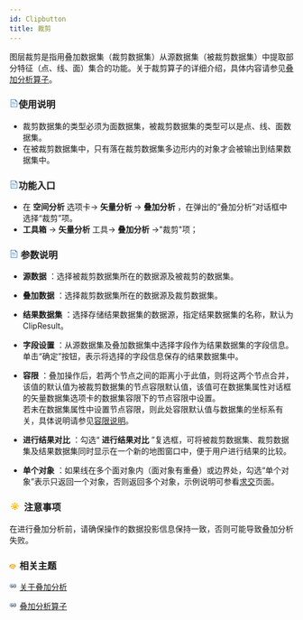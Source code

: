 ```yaml
---
id: Clipbutton
title: 裁剪
---
```

图层裁剪是指用叠加数据集（裁剪数据集）从源数据集（被裁剪数据集）中提取部分特征（点、线、面）集合的功能。关于裁剪算子的详细介绍，具体内容请参见[叠加分析算子](Overlayoperation)。

### ![](../../../img/read.gif)使用说明

  * 裁剪数据集的类型必须为面数据集，被裁剪数据集的类型可以是点、线、面数据集。
  * 在被裁剪数据集中，只有落在裁剪数据集多边形内的对象才会被输出到结果数据集中。

### ![](../../../img/read.gif)功能入口

  * 在 **空间分析** 选项卡-> **矢量分析** -> **叠加分析** ，在弹出的“叠加分析”对话框中选择“裁剪”项。
  * **工具箱** -> **矢量分析** 工具-> **叠加分析** ->"裁剪"项；

### ![](../../../img/read.gif) 参数说明

  * **源数据** ：选择被裁剪数据集所在的数据源及被裁剪的数据集。
  * **叠加数据** ：选择裁剪数据集所在的数据源及裁剪数据集。
  * **结果数据集** ：选择存储结果数据集的数据源，指定结果数据集的名称，默认为 ClipResult。
  * **字段设置** ：从源数据集及叠加数据集中选择字段作为结果数据集的字段信息。单击“确定”按钮，表示将选择的字段信息保存的结果数据集中。
  * **容限** ：叠加操作后，若两个节点之间的距离小于此值，则将这两个节点合并，该值的默认值为被裁剪数据集的节点容限默认值，该值可在数据集属性对话框的矢量数据集选项卡的数据集容限下的节点容限中设置。<br/>若未在数据集属性中设置节点容限，则此处容限默认值与数据集的坐标系有关，具体说明请参见[容限说明](../../../DataProcessing/Tolerance)。

  * **进行结果对比** ：勾选“ **进行结果对比** ”复选框，可将被裁剪数据集、裁剪数据集及结果数据集同时显示在一个新的地图窗口中，便于用户进行结果的比较。
  * **单个对象** ：如果线在多个面对象内（面对象有重叠）或边界处，勾选“单个对象”表示只返回一个对象，否则返回多个对象，示例说明可参看[求交](Intersectbutton.html#1)页面。

### ![](../../../img/note.png) 注意事项

在进行叠加分析前，请确保操作的数据投影信息保持一致，否则可能导致叠加分析失败。

### ![](../../../img/seealso.png) 相关主题

![](../../../img/smalltitle.png) [关于叠加分析](AboutOverlay)

![](../../../img/smalltitle.png) [叠加分析算子](Overlayoperation)
